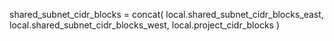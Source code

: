   shared_subnet_cidr_blocks = concat(
    local.shared_subnet_cidr_blocks_east,
    local.shared_subnet_cidr_blocks_west,
    local.project_cidr_blocks
  )
